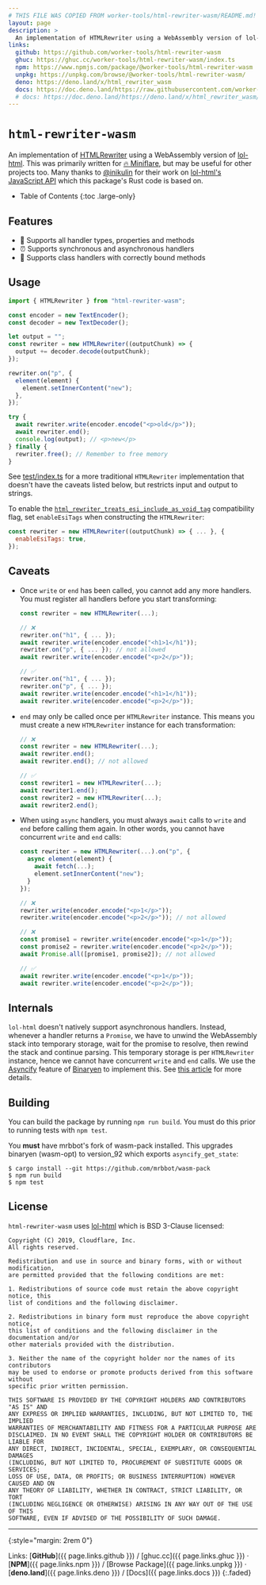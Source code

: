 ```yaml
---
# THIS FILE WAS COPIED FROM worker-tools/html-rewriter-wasm/README.md! DO NOT MODIFY DIRECTLY!
layout: page
description: >
  An implementation of HTMLRewriter using a WebAssembly version of lol-html. This was primarily written for 🔥 Miniflare, but may be useful for other projects too. Many thanks to @inikulin for their work on lol-html's JavaScript API which this package's Rust code is based on.
links:
  github: https://github.com/worker-tools/html-rewriter-wasm
  ghuc: https://ghuc.cc/worker-tools/html-rewriter-wasm/index.ts
  npm: https://www.npmjs.com/package/@worker-tools/html-rewriter-wasm
  unpkg: https://unpkg.com/browse/@worker-tools/html-rewriter-wasm/
  deno: https://deno.land/x/html_rewriter_wasm
  docs: https://doc.deno.land/https://raw.githubusercontent.com/worker-tools/html-rewriter-wasm/master/index.ts
  # docs: https://doc.deno.land/https://deno.land/x/html_rewriter_wasm/index.ts
---
```


# `html-rewriter-wasm`

An implementation of
[HTMLRewriter](https://developers.cloudflare.com/workers/runtime-apis/html-rewriter)
using a WebAssembly version of
[lol-html](https://github.com/cloudflare/lol-html/). This was primarily written
for [🔥 Miniflare](https://github.com/mrbbot/miniflare), but may be useful for
other projects too. Many thanks to [@inikulin](https://github.com/inikulin) for
their work on
[lol-html's JavaScript API](https://github.com/cloudflare/lol-html/tree/master/js-api)
which this package's Rust code is based on.

<noscript></noscript>
* Table of Contents
{:toc .large-only}

## Features

- 🔋 Supports all handler types, properties and methods
- ⏰ Supports synchronous and asynchronous handlers
- 📌 Supports class handlers with correctly bound methods

## Usage

```js
import { HTMLRewriter } from "html-rewriter-wasm";

const encoder = new TextEncoder();
const decoder = new TextDecoder();

let output = "";
const rewriter = new HTMLRewriter((outputChunk) => {
  output += decoder.decode(outputChunk);
});

rewriter.on("p", {
  element(element) {
    element.setInnerContent("new");
  },
});

try {
  await rewriter.write(encoder.encode("<p>old</p>"));
  await rewriter.end();
  console.log(output); // <p>new</p>
} finally {
  rewriter.free(); // Remember to free memory
}
```

See [test/index.ts](./test/index.ts) for a more traditional `HTMLRewriter`
implementation that doesn't have the caveats listed below, but restricts input
and output to strings.

To enable the
[`html_rewriter_treats_esi_include_as_void_tag`](https://developers.cloudflare.com/workers/platform/compatibility-dates#htmlrewriter-handling-of-esiinclude)
compatibility flag, set `enableEsiTags` when constructing the `HTMLRewriter`:

```js
const rewriter = new HTMLRewriter((outputChunk) => { ... }, {
  enableEsiTags: true,
});
```

## Caveats

- Once `write` or `end` has been called, you cannot add any more handlers. You
  must register all handlers before you start transforming:

  ```js
  const rewriter = new HTMLRewriter(...);

  // ❌
  rewriter.on("h1", { ... });
  await rewriter.write(encoder.encode("<h1>1</h1"));
  rewriter.on("p", { ... }); // not allowed
  await rewriter.write(encoder.encode("<p>2</p>"));

  // ✅
  rewriter.on("h1", { ... });
  rewriter.on("p", { ... });
  await rewriter.write(encoder.encode("<h1>1</h1"));
  await rewriter.write(encoder.encode("<p>2</p>"));
  ```

- `end` may only be called once per `HTMLRewriter` instance. This means you must
  create a new `HTMLRewriter` instance for each transformation:

  ```js
  // ❌
  const rewriter = new HTMLRewriter(...);
  await rewriter.end();
  await rewriter.end(); // not allowed

  // ✅
  const rewriter1 = new HTMLRewriter(...);
  await rewriter1.end();
  const rewriter2 = new HTMLRewriter(...);
  await rewriter2.end();
  ```

- When using `async` handlers, you must always `await` calls to `write` and
  `end` before calling them again. In other words, you cannot have concurrent
  `write` and `end` calls:

  ```js
  const rewriter = new HTMLRewriter(...).on("p", {
    async element(element) {
      await fetch(...);
      element.setInnerContent("new");
    }
  });

  // ❌
  rewriter.write(encoder.encode("<p>1</p>"));
  rewriter.write(encoder.encode("<p>2</p>")); // not allowed

  // ❌
  const promise1 = rewriter.write(encoder.encode("<p>1</p>"));
  const promise2 = rewriter.write(encoder.encode("<p>2</p>"));
  await Promise.all([promise1, promise2]); // not allowed

  // ✅
  await rewriter.write(encoder.encode("<p>1</p>"));
  await rewriter.write(encoder.encode("<p>2</p>"));
  ```

## Internals

`lol-html` doesn't natively support asynchronous handlers. Instead, whenever a
handler returns a `Promise`, we have to unwind the WebAssembly stack into
temporary storage, wait for the promise to resolve, then rewind the stack and
continue parsing. This temporary storage is per `HTMLRewriter` instance, hence
we cannot have concurrent `write` and `end` calls. We use the
[Asyncify](https://github.com/WebAssembly/binaryen/blob/main/src/passes/Asyncify.cpp)
feature of [Binaryen](https://github.com/WebAssembly/binaryen) to implement
this. See
[this article](https://kripken.github.io/blog/wasm/2019/07/16/asyncify.html) for
more details.

## Building

You can build the package by running `npm run build`. You must do this prior to
running tests with `npm test`.

You **must** have mrbbot's fork of wasm-pack installed. This upgrades binaryen
(wasm-opt) to version_92 which exports `asyncify_get_state`:

```shell
$ cargo install --git https://github.com/mrbbot/wasm-pack
$ npm run build
$ npm test
```

## License

`html-rewriter-wasm` uses [lol-html](https://github.com/cloudflare/lol-html/)
which is BSD 3-Clause licensed:

```
Copyright (C) 2019, Cloudflare, Inc.
All rights reserved.

Redistribution and use in source and binary forms, with or without modification,
are permitted provided that the following conditions are met:

1. Redistributions of source code must retain the above copyright notice, this
list of conditions and the following disclaimer.

2. Redistributions in binary form must reproduce the above copyright notice,
this list of conditions and the following disclaimer in the documentation and/or
other materials provided with the distribution.

3. Neither the name of the copyright holder nor the names of its contributors
may be used to endorse or promote products derived from this software without
specific prior written permission.

THIS SOFTWARE IS PROVIDED BY THE COPYRIGHT HOLDERS AND CONTRIBUTORS "AS IS" AND
ANY EXPRESS OR IMPLIED WARRANTIES, INCLUDING, BUT NOT LIMITED TO, THE IMPLIED
WARRANTIES OF MERCHANTABILITY AND FITNESS FOR A PARTICULAR PURPOSE ARE
DISCLAIMED. IN NO EVENT SHALL THE COPYRIGHT HOLDER OR CONTRIBUTORS BE LIABLE FOR
ANY DIRECT, INDIRECT, INCIDENTAL, SPECIAL, EXEMPLARY, OR CONSEQUENTIAL DAMAGES
(INCLUDING, BUT NOT LIMITED TO, PROCUREMENT OF SUBSTITUTE GOODS OR SERVICES;
LOSS OF USE, DATA, OR PROFITS; OR BUSINESS INTERRUPTION) HOWEVER CAUSED AND ON
ANY THEORY OF LIABILITY, WHETHER IN CONTRACT, STRICT LIABILITY, OR TORT
(INCLUDING NEGLIGENCE OR OTHERWISE) ARISING IN ANY WAY OUT OF THE USE OF THIS
SOFTWARE, EVEN IF ADVISED OF THE POSSIBILITY OF SUCH DAMAGE.
```

***
{:style="margin: 2rem 0"}

Links:
[__GitHub__]({{ page.links.github }})
/ [ghuc.cc]({{ page.links.ghuc }})
· [__NPM__]({{ page.links.npm }}) 
/ [Browse Package]({{ page.links.unpkg }})
· [__deno.land__]({{ page.links.deno }})
/ [Docs]({{ page.links.docs }})
{:.faded}
<br/>